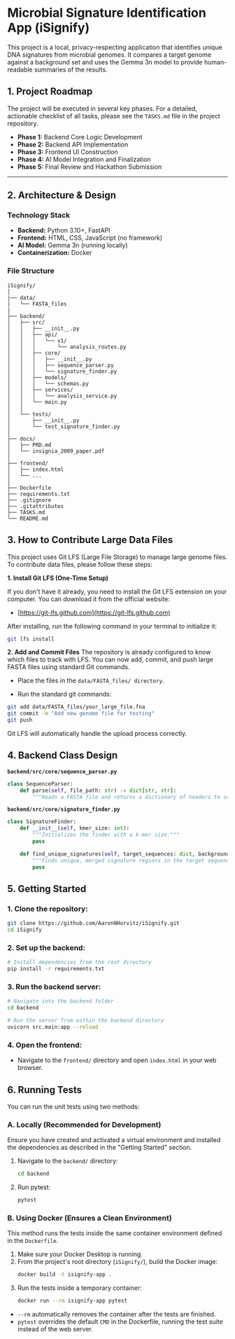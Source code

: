 # Microbial Signature Identification App (iSignify)

This project is a local, privacy-respecting application that identifies unique DNA signatures from microbial genomes. It compares a target genome against a background set and uses the Gemma 3n model to provide human-readable summaries of the results.

## 1. Project Roadmap

The project will be executed in several key phases. For a detailed, actionable checklist of all tasks, please see the `TASKS.md` file in the project repository.

* **Phase 1:** Backend Core Logic Development
* **Phase 2:** Backend API Implementation
* **Phase 3:** Frontend UI Construction
* **Phase 4:** AI Model Integration and Finalization
* **Phase 5:** Final Review and Hackathon Submission

---

## 2. Architecture & Design

### Technology Stack
* **Backend:** Python 3.10+, FastAPI
* **Frontend:** HTML, CSS, JavaScript (no framework)
* **AI Model:** Gemma 3n (running locally)
* **Containerization:** Docker

### File Structure

```
iSignify/
│
|── data/
│   └── FASTA_files
|
├── backend/
│   ├── src/
│   │   ├── __init__.py
│   │   ├── api/
│   │   │   └── v1/
│   │   │       └── analysis_routes.py
│   │   ├── core/
│   │   │   ├── __init__.py
│   │   │   ├── sequence_parser.py
│   │   │   └── signature_finder.py
│   │   ├── models/
│   │   │   └── schemas.py
│   │   ├── services/
│   │   │   └── analysis_service.py
│   │   └── main.py
│   │
│   └── tests/
│       ├── __init__.py
│       └── test_signature_finder.py
│
├── docs/
│   ├── PRD.md
│   └── insignia_2009_paper.pdf
│
├── frontend/
│   ├── index.html
│   └── ...
│
├── Dockerfile
├── requirements.txt
├── .gitignore
├── .gitattributes
├── TASKS.md
└── README.md
```
## 3. How to Contribute Large Data Files

This project uses Git LFS (Large File Storage) to manage large genome files. To contribute data files, please follow these steps:

**1. Install Git LFS (One-Time Setup)**

If you don't have it already, you need to install the Git LFS extension on your computer. You can download it from the official website:
* [https://git-lfs.github.com](https://git-lfs.github.com)

After installing, run the following command in your terminal to initialize it:
```bash
git lfs install
```

**2. Add and Commit Files**
The repository is already configured to know which files to track with LFS. You can now add, commit, and push large FASTA files using standard Git commands.

- Place the files in the `data/FASTA_files/ directory`.

- Run the standard git commands:

```bash
git add data/FASTA_files/your_large_file.fna
git commit -m "Add new genome file for testing"
git push
```
Git LFS will automatically handle the upload process correctly.

## 4. Backend Class Design

**`backend/src/core/sequence_parser.py`**
```python
class SequenceParser:
    def parse(self, file_path: str) -> dict[str, str]:
        """Reads a FASTA file and returns a dictionary of headers to sequences."""
```

**`backend/src/core/signature_finder.py`**
```python
class SignatureFinder:
    def __init__(self, kmer_size: int):
        """Initializes the finder with a k-mer size."""
        pass

    def find_unique_signatures(self, target_sequences: dict, background_sequences: dict) -> list[dict]:
        """Finds unique, merged signature regions in the target sequences."""
        pass
```
## 5. Getting Started

### 1. Clone the repository:
```bash
git clone https://github.com/AaronNHorvitz/iSignify.git
cd iSignify
```

### 2. Set up the backend:
```bash
# Install dependencies from the root directory
pip install -r requirements.txt
```

### 3. Run the backend server:
```bash
# Navigate into the backend folder
cd backend

# Run the server from within the backend directory
uvicorn src.main:app --reload
```

### 4. Open the frontend:
* Navigate to the `frontend/` directory and open `index.html` in your web browser.

## 6. Running Tests

You can run the unit tests using two methods:

### A. Locally (Recommended for Development)

Ensure you have created and activated a virtual environment and installed the dependencies as described in the "Getting Started" section.

1.  Navigate to the `backend/` directory:
    ```bash
    cd backend
    ```
2.  Run pytest:
    ```bash
    pytest
    ```

### B. Using Docker (Ensures a Clean Environment)

This method runs the tests inside the same container environment defined in the `Dockerfile`.

1.  Make sure your Docker Desktop is running.
2.  From the project's root directory (`iSignify/`), build the Docker image:
    ```bash
    docker build -t isignify-app .
    ```
3.  Run the tests inside a temporary container:
    ```bash
    docker run --rm isignify-app pytest
    ```
* `--rm` automatically removes the container after the tests are finished.
* `pytest` overrides the default `CMD` in the Dockerfile, running the test suite instead of the web server.